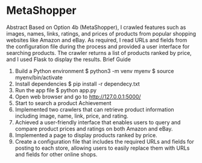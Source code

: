 # MetaShopper
Abstract
Based on Option 4b (MetaShopper), I crawled features such as images, names, links, ratings, and prices of
products from popular shopping websites like Amazon and eBay. As required, I read URLs and fields from the
configuration file during the process and provided a user interface for searching products. The crawler returns
a list of products ranked by price, and I used Flask to display the results.
Brief Guide
1. Build a Python environment
$ python3 -m venv myenv
$ source myenv/bin/activate
2. Install dependencies
$ pip install -r dependecy.txt
3. Run the app file
$ python app.py
4. Open web browser and go to http://127.0.0.1:5000/
5. Start to search a product
Achievement
1. Implemented two crawlers that can retrieve product information including image, name, link, price, and
rating.
2. Achieved a user-friendly interface that enables users to query and compare product prices and ratings
on both Amazon and eBay.
3. Implemented a page to display products ranked by price.
4. Create a configuration file that includes the required URLs and fields for posting to each store, allowing
users to easily replace them with URLs and fields for other online shops.
